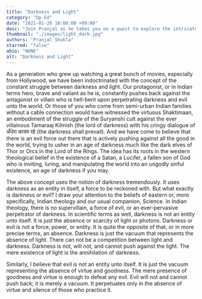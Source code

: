 ```yaml
---
title: "Darkness and Light"
category: "Op-Ed"
date: "2021-01-28 10:00:00 +09:00"
desc: "Join Pranjal as he takes you on a quest to explore the intricate dance of ‘good’ and ‘evil’ in society and life."
thumbnail: "./images/light_dark.jpg"
authors: "Pranjal Shukla"
starred: "false"
abio: "NONE"
alt: "Darkness and Light"
---
```


As a generation who grew up watching a great bunch of movies, especially from Hollywood, we have been indoctrinated with the concept of the constant struggle between darkness and light. Our protagonist, or in Indian terms hero, brave and valiant as he is, constantly pushes back against the antagonist or villain who is hell-bent upon perpetrating darkness and evil unto the world. Or those of you who come from semi-urban Indian families without a cable connection would have witnessed the virtuous Shaktimaan, an embodiment of the struggle of the Suryanshi cult against the ever villainous Tamaraaj Kilmish (the lord of darkness) with his cringy dialogue of अँधेरा कायम रहे (the darkness shall prevail). And we have come to believe that there is an evil force out there that is actively pushing against all the good in the world, trying to usher in an age of darkness much like the dark elves of Thor or Orcs in the Lord of the Rings. The idea has its roots in the western theological belief in the existence of a Satan, a Lucifer, a fallen son of God who is inviting, luring, and manipulating the world into an ungodly sinful existence, an age of darkness if you may.                     

The above concept uses the notion of darkness tremendously. It uses darkness as an entity in itself, a force to be reckoned with. But what exactly is darkness or evil? I draw your attention to the beliefs of eastern or, more specifically, Indian theology and our usual companion, Science. In Indian theology, there is no supervillain, a force of evil, or an ever-pervasive perpetrator of darkness. In scientific terms as well, darkness is not an entity unto itself. It is just the absence or scarcity of light or photons. Darkness or evil is not a force, power, or entity. It is quite the opposite of that, or in more precise terms, an absence. Darkness is just the vacuum that represents the absence of light. There can not be a competition between light and darkness. Darkness is not, will not, and cannot push against the light. The mere existence of light is the annihilation of darkness.                          

Similarly, I believe that evil is not an entity unto itself. It is just the vacuum representing the absence of virtue and goodness. The mere presence of goodness and virtue is enough to defeat any evil. Evil will not and cannot push back; it is merely a vacuum. It perpetuates only in the absence of virtue and silence of those who practice it.                          

